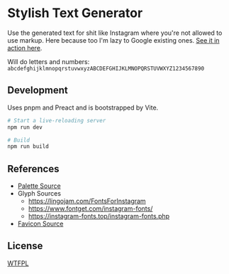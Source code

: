 # Stylish Text Generator

Use the generated text for shit like Instagram where you're not allowed to use markup. Here because too I'm lazy to Google existing ones. [See it in action here](https://public.nikhil.io/text-generator/index.html#Jackdaws%20and%20quartz%20'n%20all%20that%20jazz!).

Will do letters and numbers: `abcdefghijklmnopqrstuvwxyzABCDEFGHIJKLMNOPQRSTUVWXYZ1234567890`

## Development

Uses pnpm and Preact and is bootstrapped by Vite.

```bash
# Start a live-reloading server
npm run dev

# Build
npm run build
```

## References

- [Palette Source](https://bootcamp.uxdesign.cc/how-can-i-design-in-the-neo-brutalism-style-d85c458042de)
- Glyph Sources
  - https://lingojam.com/FontsForInstagram
  - https://www.fontget.com/instagram-fonts/
  - https://instagram-fonts.top/instagram-fonts.php
- [Favicon Source](https://www.flaticon.com/free-icon/typography_1998369?term=typography&related_id=1998369)

## License

[WTFPL](http://www.wtfpl.net/)

